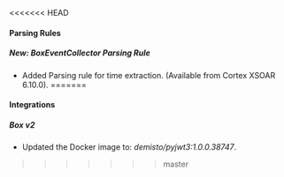 <<<<<<< HEAD
#### Parsing Rules
##### New: BoxEventCollector Parsing Rule
- Added Parsing rule for time extraction. (Available from Cortex XSOAR 6.10.0).
=======
#### Integrations
##### Box v2
- Updated the Docker image to: *demisto/pyjwt3:1.0.0.38747*.
>>>>>>> master
